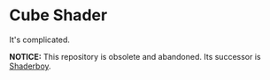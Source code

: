 # Cube Shader

It's complicated.

**NOTICE:**
This repository is obsolete and abandoned.
Its successor is [Shaderboy](https://github.com/kbob/shaderboy).
